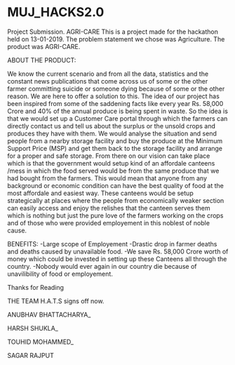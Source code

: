 # MUJ_HACKS2.0
Project Submission. AGRI-CARE
This is a project made for the hackathon held on 13-01-2019. 
The problem statement we chose was Agriculture.
The product was AGRI-CARE.

ABOUT THE PRODUCT:

We know the current scenario and from all the data, statistics and the constant news publications that come across us of some or the other farmer committing suicide or someone dying because of some or the other reason. We are here to offer a solution to this. The idea of our project has been inspired from some of the saddening facts like every year Rs. 58,000 Crore and 40% of the annual produce is being spent in waste. So the idea is that we would set up a Customer Care portal through which the farmers can directly contact us and tell us about the surplus or the unsold crops and produces they have with them. We would analyse the situation and send people from a nearby storage facility and buy the produce at the Minimum Support Price (MSP) and get them back to the storage facility and arrange for a proper and safe storage. From there on our vision can take place which is that the government would setup kind of an affordale canteens /mess in which the food served would be from the same produce that we had bought from the farmers. This would mean that anyone from any background or economic condition can have the best quality of food at the most affordale and easiest way. These canteens would be setup strategically at places where the people from economically weaker section can easily access and enjoy the relishes that the canteen serves them which is nothing but just the pure love of the farmers working on the crops and of those who were provided employement in this noblest of noble cause.

BENEFITS:
-Large scope of Employement
-Drastic drop in farmer deaths and deaths caused by unavailable food.
-We save Rs. 58,000 Crore worth of money which could be invested in setting up these Canteens all through the country.
-Nobody would ever again in our country die because of unavilibility of food or employement.

Thanks for Reading

THE TEAM H.A.T.S signs off now.

ANUBHAV BHATTACHARYA_

HARSH SHUKLA_

TOUHID MOHAMMED_

SAGAR RAJPUT
